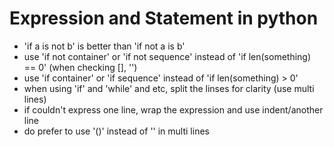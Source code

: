 # Expression and Statement in python
- 'if a is not b' is better than 'if not a is b'
- use 'if not container' or 'if not sequence' instead of 'if len(something) == 0' (when checking [], '')
- use 'if container' or 'if sequence' instead of 'if len(something) > 0'
- when using 'if' and 'while' and etc, split the linses for clarity (use multi lines)
- if couldn't express one line, wrap the expression and use indent/another line
- do prefer to use '()' instead of '\' in multi lines
